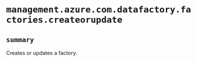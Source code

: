 # `management.azure.com.datafactory.factories.createorupdate`

## `summary`
Creates or updates a factory.


